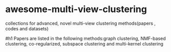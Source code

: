 # awesome-multi-view-clustering
collections for advanced, novel multi-view clustering methods(papers , codes and datasets)

#h1
Papers are listed in the following methods:graph clustering, NMF-based clustering, co-regularized, subspace clustering and multi-kernel clustering
